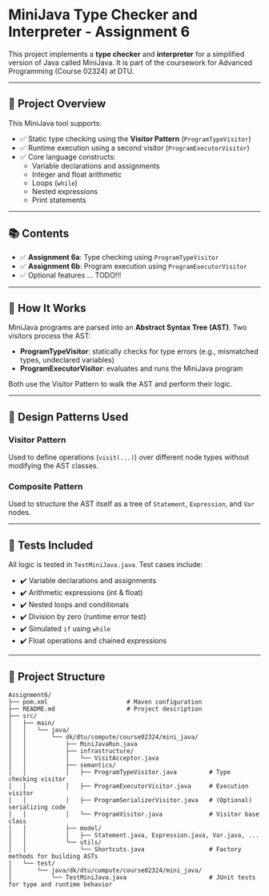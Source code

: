 # MiniJava Type Checker and Interpreter - Assignment 6

This project implements a **type checker** and **interpreter** for a simplified version of Java called MiniJava. It is part of the coursework for Advanced Programming (Course 02324) at DTU.

---

## 📌 Project Overview

This MiniJava tool supports:

- ✅ Static type checking using the **Visitor Pattern** (`ProgramTypeVisitor`)
- ✅ Runtime execution using a second visitor (`ProgramExecutorVisitor`)
- ✅ Core language constructs:
  - Variable declarations and assignments
  - Integer and float arithmetic
  - Loops (`while`)
  - Nested expressions
  - Print statements

---

## 📚 Contents

- ✅ **Assignment 6a**: Type checking using `ProgramTypeVisitor`
- ✅ **Assignment 6b**: Program execution using `ProgramExecutorVisitor`
- ✅ Optional features ... TODO!!!

---

## 🚀 How It Works

MiniJava programs are parsed into an **Abstract Syntax Tree (AST)**. Two visitors process the AST:

- **ProgramTypeVisitor**: statically checks for type errors (e.g., mismatched types, undeclared variables)
- **ProgramExecutorVisitor**: evaluates and runs the MiniJava program

Both use the Visitor Pattern to walk the AST and perform their logic.

---

## 🧠 Design Patterns Used

### Visitor Pattern
Used to define operations (`visit(...)`) over different node types without modifying the AST classes.

### Composite Pattern
Used to structure the AST itself as a tree of `Statement`, `Expression`, and `Var` nodes.

---

## 🧪 Tests Included

All logic is tested in `TestMiniJava.java`. Test cases include:

- ✔️ Variable declarations and assignments
- ✔️ Arithmetic expressions (int & float)
- ✔️ Nested loops and conditionals
- ✔️ Division by zero (runtime error test)
- ✔️ Simulated `if` using `while`
- ✔️ Float operations and chained expressions

---

## 📁 Project Structure

```text
Assignment6/
├── pom.xml                      # Maven configuration
├── README.md                    # Project description
├── src/
│   ├── main/
│   │   └── java/
│   │       └── dk/dtu/compute/course02324/mini_java/
│   │           ├── MiniJavaRun.java
│   │           ├── infrastructure/
│   │           │   └── VisitAcceptor.java
│   │           ├── semantics/
│   │           │   ├── ProgramTypeVisitor.java         # Type checking visitor
│   │           │   ├── ProgramExecutorVisitor.java     # Execution visitor
│   │           │   ├── ProgramSerializerVisitor.java   # (Optional) serializing code
│   │           │   └── ProgramVisitor.java             # Visitor base class
│   │           ├── model/
│   │           │   ├── Statement.java, Expression.java, Var.java, ...
│   │           └── utils/
│   │               └── Shortcuts.java                  # Factory methods for building ASTs
│   └── test/
│       └── java/dk/dtu/compute/course02324/mini_java/
│           └── TestMiniJava.java                       # JUnit tests for type and runtime behavior
